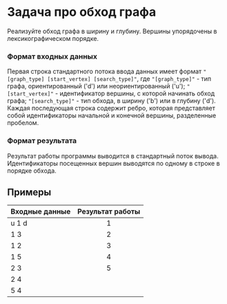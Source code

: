 # Задача про обход графа
Реализуйте обход графа в ширину и глубину.
Вершины упорядочены в лексикографическом порядке.

### Формат входных данных
Первая строка стандартного потока ввода данных имеет формат ```"[graph_type] [start_vertex] [search_type]"```,
где `````"[graph_type]"````` - тип графа, ориентированный ('d') или неориентированный ('u');
`````"[start_vertex]"````` - идентификатор вершины, с которой начинать обход графа;
`````"[search_type]"````` - тип обхода, в ширину ('b') или в глубину ('d').
Каждая последующая строка содержит ребро, которая представляет собой идентификаторы начальной и конечной вершины, разделенные пробелом.

### Формат результата
Результат работы программы выводится в стандартный поток вывода.
Идентификаторы посещенных вершин выводятся по одному в строке в порядке обхода.

## Примеры

| Входные данные| Результат работы   | 
| ------------- |:------------------:| 
| u 1 d| 1 | 
| 1 3  | 2 | 
| 1 2  | 3 |
| 1 5  | 4 |
| 2 3  | 5 |
| 2 4  |
| 5 4  | 
